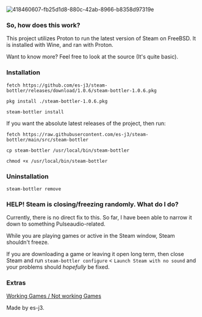 ![418460607-fb25d1d8-880c-42ab-8966-b8358d97319e](https://github.com/user-attachments/assets/0f05916d-229c-4ae5-ad59-7f61fdc21fd1)
### So, how does this work?
This project utilizes Proton to run the latest version of Steam on FreeBSD. It is installed with Wine, and ran with Proton.

Want to know more? Feel free to look at the source (It's quite basic).
### Installation

```fetch https://github.com/es-j3/steam-bottler/releases/download/1.0.6/steam-bottler-1.0.6.pkg```

```pkg install ./steam-bottler-1.0.6.pkg```

```steam-bottler install```

If you want the absolute latest releases of the project, then run:

```fetch https://raw.githubusercontent.com/es-j3/steam-bottler/main/src/steam-bottler```

```cp steam-bottler /usr/local/bin/steam-bottler```

```chmod +x /usr/local/bin/steam-bottler```

### Uninstallation
```steam-bottler remove```

### HELP! Steam is closing/freezing randomly. What do I do?
Currently, there is no direct fix to this. So far, I have been able to narrow it down to something Pulseaudio-related.

While you are playing games or active in the Steam window, Steam shouldn't freeze.

If you are downloading a game or leaving it open long term, then close Steam and run ```steam-bottler configure``` < ```Launch Steam with no sound``` and your problems should _hopefully_ be fixed.

### Extras
[Working Games / Not working Games](https://github.com/es-j3/steam-bottler/blob/main/docs/Verified-Games.md)

Made by es-j3.
